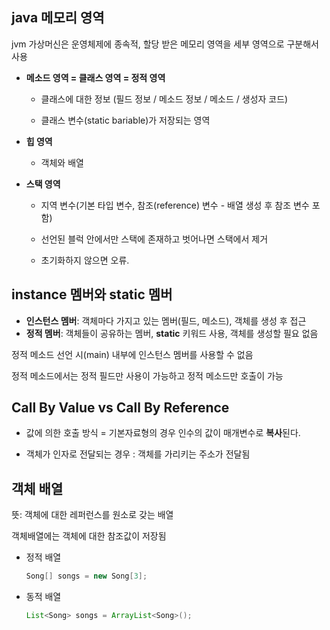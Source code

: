 ## java 메모리 영역

jvm 가상머신은 운영체제에 종속적, 할당 받은 메모리 영역을 세부 영역으로 구분해서 사용

- **메소드 영역 = 클래스 영역 = 정적 영역**

  + 클래스에 대한 정보 (필드 정보 / 메소드 정보 / 메소드 / 생성자 코드)

  + 클래스 변수(static bariable)가 저장되는 영역

- **힙 영역** 

  * 객체와 배열

- **스택 영역** 

  * 지역 변수(기본 타입 변수, 참조(reference) 변수 - 배열 생성 후 참조 변수 포함)

  * 선언된 블럭 안에서만 스택에 존재하고 벗어나면 스택에서 제거

  * 초기화하지 않으면 오류.



## instance 멤버와 static 멤버

- **인스턴스 멤버**: 객체마다 가지고 있는 멤버(필드, 메소드), 객체를 생성 후 접근
- **정적 멤버**: 객체들이 공유하는 멤버, **static** 키워드 사용, 객체를 생성할 필요 없음

정적 메소드 선언 시(main) 내부에 인스턴스 멤버를 사용할 수 없음

정적 메소드에서는 정적 필드만 사용이 가능하고 정적 메소드만 호출이 가능



## Call By Value vs Call By Reference

- 값에 의한 호출 방식 = 기본자료형의 경우 인수의 값이 매개변수로 **복사**된다.

- 객체가 인자로 전달되는 경우 : 객체를 가리키는 주소가 전달됨



## 객체 배열

뜻: 객체에 대한 레퍼런스를 원소로 갖는 배열

객체배열에는 객체에 대한 참조값이 저장됨

- 정적 배열 

  ```java
  Song[] songs = new Song[3];
  ```

- 동적 배열

  ```java
  List<Song> songs = ArrayList<Song>();
  ```
